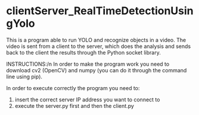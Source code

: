 # clientServer_RealTimeDetectionUsingYolo

This is a program able to run YOLO and recognize objects in a video. The video is sent from a client to the server, which does the analysis and sends back to the client the results through the Python socket library.

INSTRUCTIONS:/n
In order to make the program work you need to download cv2 (OpenCV) and numpy (you can do it through the command line using pip).

In order to execute correctly the program you need to:
  1. insert the correct server IP address you want to connect to
  2. execute the server.py first and then the client.py
